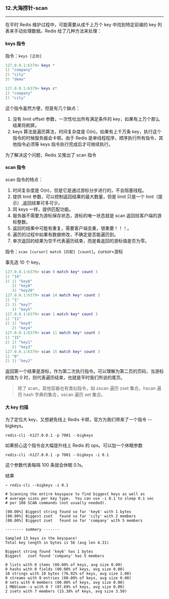 ### 12.大海捞针-scan
---

在平时 Redis 维护过程中，可能需要从成千上万个 key 中找到特定前缀的 key 列表来手动处理数据。Redis 给了几种方法来处理：

#### keys 指令
指令：`keys [正则]`

```lua
127.0.0.1:6379> keys *
1) "company"
2) "city"
3) "demo"

127.0.0.1:6379> keys c*
1) "company"
2) "city"
```

这个指令虽然方便，但是有几个缺点：
1. 没有 limit offset 参数，一次性吐出所有满足条件的 key，如果有上万个那么结果将刷屏。
2. keys 算法是遍历算法，时间复杂度是 O(n)。如果有上千万条 key，执行这个指令的时候服务器会卡顿。由于 Redis 是单线程程序，顺序执行所有指令，其他指令必须等 keys 指令执行完成后才可继续执行。

为了解决这个问题，Redis 又推出了 scan 指令

#### scan 指令
scan 指令的特点：
1. 时间复杂度是 O(n)，但是它是通过游标分步进行的，不会阻塞线程。
2. 提供 limit 参数，可以控制返回结果的最大数量，但是 limit 只是一个 hint（提示）,返回结果可多可少。
3. 同 keys 一样，提供匹配功能。
4. 服务器不需要为游标保存状态，游标的唯一状态就是 scan 返回给客户端的游标整数。
5. 返回的结果中可能有重复，需要客户端去重，很重要！！！。
6. 遍历的过程中如果有数据修改，不确定是否能遍历到。
7. 单次返回的结果为空不代表遍历结束，而是看返回的游标值是否为零。

指令：`scan [cursor] match [匹配] [count]`。cursor=游标

事先造 10 个 key。
```lua
127.0.0.1:6379> scan 0 match key* count 3
1) "14"
2) 1) "key6"
   2) "key8"
   3) "key20"
127.0.0.1:6379> scan 14 match key* count 3
1) "1"
2) 1) "key7"
   2) "key5"
127.0.0.1:6379> scan 1 match key* count 3
1) "11"
2) 1) "key9"
   2) "key4"
127.0.0.1:6379> scan 11 match key* count 3
1) "15"
2) 1) "key1"
   2) "key3"
127.0.0.1:6379> scan 15 match key* count 3
1) "0"
2) 1) "key2"
```

返回第一个结果是游标，作为第二次执行指令。可以理解为第二页的页码，当游标的值为 0 时，则代表遍历结束，也就是平时我们所说的尾页。

> 除了 scan，其他容器也有类似指令，如 zscan 遍历 zset 集合，hscan 遍历 hash 字典的集合，sscan 遍历 set 集合。


#### 大 key 扫描
为了定位大 key，又想避免线上 Redis 卡顿，官方为我们带来了一个指令 --bigkeys。

```shell
redis-cli -h127.0.0.1 -p 7001 --bigkeys
```
如果担心这个指令会大幅提升线上 Redis 的 ops。可以加一个休眠参数

```shell
redis-cli -h127.0.0.1 -p 7001 --bigkeys -i 0.1
```

这个参数代表每隔 100 条就会休眠 0.1s。

结果
```shell
~ redis-cli --bigkeys -i 0.1

# Scanning the entire keyspace to find biggest keys as well as
# average sizes per key type.  You can use -i 0.1 to sleep 0.1 sec
# per 100 SCAN commands (not usually needed).

[00.00%] Biggest string found so far 'key6' with 1 bytes
[00.00%] Biggest zset   found so far 'city' with 2 members
[00.00%] Biggest zset   found so far 'company' with 5 members

-------- summary -------

Sampled 13 keys in the keyspace!
Total key length in bytes is 56 (avg len 4.31)

Biggest string found 'key6' has 1 bytes
Biggest   zset found 'company' has 5 members

0 lists with 0 items (00.00% of keys, avg size 0.00)
0 hashs with 0 fields (00.00% of keys, avg size 0.00)
10 strings with 10 bytes (76.92% of keys, avg size 1.00)
0 streams with 0 entries (00.00% of keys, avg size 0.00)
0 sets with 0 members (00.00% of keys, avg size 0.00)
1 MBbloom--s with 0 ? (07.69% of keys, avg size 0.00)
2 zsets with 7 members (15.38% of keys, avg size 3.50)
```